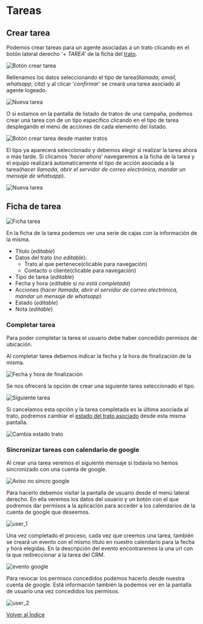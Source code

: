 # Tareas

## Crear tarea
Podemos crear tareas para un agente asociadas a un trato clicando en el botón lateral derecho *'+ TAREA'* de la ficha del [trato](../tratos/index.md).

![Botón crear tarea](./img/boton_crear_tarea.png)

Rellenamos los datos seleccionando el tipo de tarea(*llamada, email, whatsapp, cita*) y al clicar '*confirmar*' se creará una tarea asociado al agente logeado.

![Nueva tarea](./img/nueva_tarea.png)

O si estamos en la pantalla de listado de tratos de una campaña, podemos crear una tarea con de un tipo específico clicando en el tipo de tarea desplegando el menú de acciones de cada elemento del listado.  

![Botón crear tarea desde master tratos](./img/nueva_tarea_master_tratos.png)

El tipo ya aparecerá seleccionado y debemos elegir si realizar la tarea ahora o más tarde. Si clicamos '*hacer ahora*' navegaremos a la ficha de la tarea y el equipo realizará automaticamente el tipo de acción asociada a la tarea(*hacer llamada, abrir el servidor de correo electrónica, mandar un mensaje de whatsapp*).

![Nueva tarea](./img/nueva_tarea_now.png)

## Ficha de tarea

![Ficha tarea](./img/ficha_tarea.png)

En la ficha de la tarea podemos ver una serie de cajas con la información de la misma.

- Título (*editable*)
- Datos del trato (*no editable*):
  - Trato al que pertenece(clicable para navegación)
  - Contacto o cliente(clicable para navegación)
- Tipo de tarea (*editable*)
- Fecha y hora (*editable si no está completada*)
- Acciones (*hacer llamada, abrir el servidor de correo electrónica, mandar un mensaje de whatsapp*)
- Estado (*editable*)
- Nota (*editable*)

### Completar tarea

 Para poder completar la tarea el usuario debe haber concedido permisos de ubicación.

 Al completar tarea debemos indicar la fecha y la hora de finalización de la misma.

 ![Fecha y hora de finalización](./img/fyhfin.png)

 Se nos ofrecerá la opción de crear una siguiente tarea seleccionado el tipo.

 ![Siguiente tarea](./img/next_tarea.png)

 Si cancelamos esta opción y la tarea completada es la última asociada al trato, podremos cambiar el [estado del trato asociado](../tratos/index.md) desde esta misma pantalla.

  ![Cambia estado trato](./img/cambia_estado_trato.png)


### Sincronizar tareas con calendario de google

Al crear una tarea veremos el siguiente mensaje si todavía no hemos sincronizado con una cuenta de google.

![Aviso no sincro google](./img/aviso_no_sincro_google.png)

Para hacerlo debemos visitar la pantalla de usuario desde el menú lateral derecho. En ella veremos los datos del usuario y un botón con el que podremos dar permisos a la aplicación para acceder a los calendarios de la cuenta de google que deseemos. 

![user_1](./img/user_1.png)

Una vez completado el proceso, cada vez que creemos una tarea, también se creará un evento con el mismo título en nuestro calendario para la fecha y hora elegidas. En la descripción del evento encontraremos la una url con la que redireccionar a la tarea del CRM.

![evento google](./img/evento_google.png)  

Para revocar los permisos concedidos podemos hacerlo desde nuestra cuenta de google. Está información también la podemos ver en la pantalla de usuario una vez concedidos los permisos.

![user_2](./img/user_2.png)

[Volver al Índice](../../../index.md)